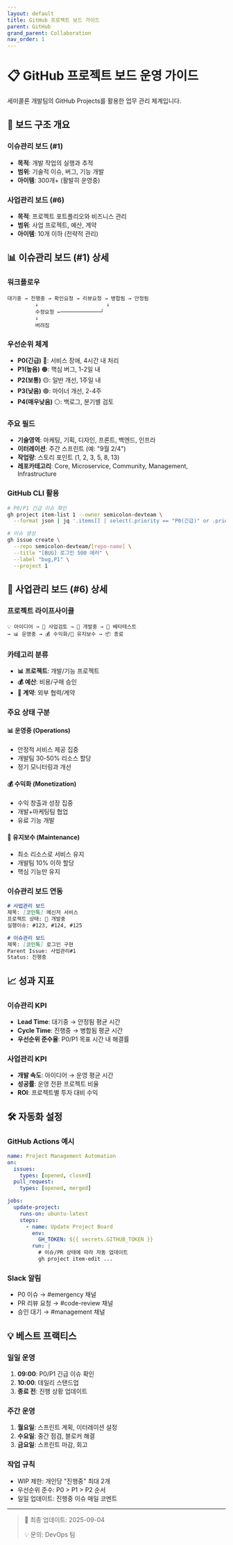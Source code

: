 ```yaml
---
layout: default
title: GitHub 프로젝트 보드 가이드
parent: GitHub
grand_parent: Collaboration
nav_order: 1
---
```


# 📋 GitHub 프로젝트 보드 운영 가이드

세미콜론 개발팀의 GitHub Projects를 활용한 업무 관리 체계입니다.

## 🎯 보드 구조 개요

### 이슈관리 보드 (#1)
- **목적**: 개발 작업의 실행과 추적
- **범위**: 기술적 이슈, 버그, 기능 개발
- **아이템**: 300개+ (활발히 운영중)

### 사업관리 보드 (#6)  
- **목적**: 프로젝트 포트폴리오와 비즈니스 관리
- **범위**: 사업 프로젝트, 예산, 계약
- **아이템**: 10개 이하 (전략적 관리)

## 📊 이슈관리 보드 (#1) 상세

### 워크플로우
```
대기중 → 진행중 → 확인요청 → 리뷰요청 → 병합됨 → 안정됨
         ↓                      ↓
         수정요청 ←─────────────┘
         ↓
         버려짐
```

### 우선순위 체계
- **P0(긴급)** 🔴: 서비스 장애, 4시간 내 처리
- **P1(높음)** 🟠: 핵심 버그, 1-2일 내
- **P2(보통)** 🟡: 일반 개선, 1주일 내
- **P3(낮음)** 🟢: 마이너 개선, 2-4주
- **P4(매우낮음)** ⚪: 백로그, 분기별 검토

### 주요 필드
- **기술영역**: 마케팅, 기획, 디자인, 프론트, 백엔드, 인프라
- **이터레이션**: 주간 스프린트 (예: "9월 2/4")
- **작업량**: 스토리 포인트 (1, 2, 3, 5, 8, 13)
- **레포카테고리**: Core, Microservice, Community, Management, Infrastructure

### GitHub CLI 활용
```bash
# P0/P1 긴급 이슈 확인
gh project item-list 1 --owner semicolon-devteam \
  --format json | jq '.items[] | select(.priority == "P0(긴급)" or .priority == "P1(높음)")'

# 이슈 생성
gh issue create \
  --repo semicolon-devteam/[repo-name] \
  --title "[BUG] 로그인 500 에러" \
  --label "bug,P1" \
  --project 1
```

## 💼 사업관리 보드 (#6) 상세

### 프로젝트 라이프사이클
```
💡 아이디어 → 📝 사업검토 → 🚀 개발중 → 🧪 베타테스트 
→ 📊 운영중 → 💰 수익화/🔧 유지보수 → 📦 종료
```

### 카테고리 분류
- **📊 프로젝트**: 개발/기능 프로젝트
- **💰 예산**: 비용/구매 승인
- **📑 계약**: 외부 협력/계약

### 주요 상태 구분

#### 📊 운영중 (Operations)
- 안정적 서비스 제공 집중
- 개발팀 30-50% 리소스 할당
- 정기 모니터링과 개선

#### 💰 수익화 (Monetization)  
- 수익 창출과 성장 집중
- 개발+마케팅팀 협업
- 유료 기능 개발

#### 🔧 유지보수 (Maintenance)
- 최소 리소스로 서비스 유지
- 개발팀 10% 이하 할당
- 핵심 기능만 유지

### 이슈관리 보드 연동
```markdown
# 사업관리 보드
제목: [코인톡] 메신저 서비스
프로젝트 상태: 🚀 개발중
실행이슈: #123, #124, #125

# 이슈관리 보드
제목: [코인톡] 로그인 구현
Parent Issue: 사업관리#1
Status: 진행중
```

## 📈 성과 지표

### 이슈관리 KPI
- **Lead Time**: 대기중 → 안정됨 평균 시간
- **Cycle Time**: 진행중 → 병합됨 평균 시간
- **우선순위 준수율**: P0/P1 목표 시간 내 해결률

### 사업관리 KPI
- **개발 속도**: 아이디어 → 운영 평균 시간
- **성공률**: 운영 전환 프로젝트 비율
- **ROI**: 프로젝트별 투자 대비 수익

## 🛠️ 자동화 설정

### GitHub Actions 예시
```yaml
name: Project Management Automation
on:
  issues:
    types: [opened, closed]
  pull_request:
    types: [opened, merged]

jobs:
  update-project:
    runs-on: ubuntu-latest
    steps:
      - name: Update Project Board
        env:
          GH_TOKEN: ${{ secrets.GITHUB_TOKEN }}
        run: |
          # 이슈/PR 상태에 따라 자동 업데이트
          gh project item-edit ...
```

### Slack 알림
- P0 이슈 → #emergency 채널
- PR 리뷰 요청 → #code-review 채널
- 승인 대기 → #management 채널

## 💡 베스트 프랙티스

### 일일 운영
1. **09:00**: P0/P1 긴급 이슈 확인
2. **10:00**: 데일리 스탠드업
3. **종료 전**: 진행 상황 업데이트

### 주간 운영
1. **월요일**: 스프린트 계획, 이터레이션 설정
2. **수요일**: 중간 점검, 블로커 해결
3. **금요일**: 스프린트 마감, 회고

### 작업 규칙
- WIP 제한: 개인당 "진행중" 최대 2개
- 우선순위 준수: P0 > P1 > P2 순서
- 일일 업데이트: 진행중 이슈 매일 코멘트

---

> 📅 최종 업데이트: 2025-09-04
> 
> 💡 문의: DevOps 팀